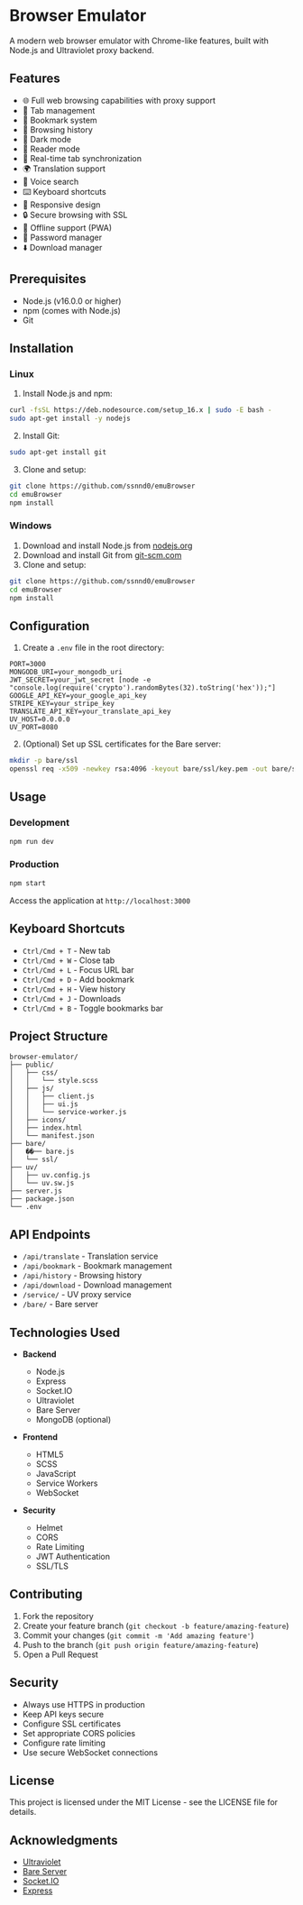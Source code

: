# Browser Emulator

A modern web browser emulator with Chrome-like features, built with Node.js and Ultraviolet proxy backend.

## Features

- 🌐 Full web browsing capabilities with proxy support
- 📑 Tab management
- 🔖 Bookmark system
- 📜 Browsing history
- 🌙 Dark mode
- 📖 Reader mode
- 🔄 Real-time tab synchronization
- 🌍 Translation support
- 🎤 Voice search
- ⌨️ Keyboard shortcuts
- 📱 Responsive design
- 🔒 Secure browsing with SSL
- 💾 Offline support (PWA)
- 🔑 Password manager
- ⬇️ Download manager

## Prerequisites

- Node.js (v16.0.0 or higher)
- npm (comes with Node.js)
- Git

## Installation

### Linux

1. Install Node.js and npm:
```bash
curl -fsSL https://deb.nodesource.com/setup_16.x | sudo -E bash -
sudo apt-get install -y nodejs
```

2. Install Git:
```bash
sudo apt-get install git
```

3. Clone and setup:
```bash
git clone https://github.com/ssnnd0/emuBrowser
cd emuBrowser
npm install
```

### Windows

1. Download and install Node.js from [nodejs.org](https://nodejs.org/)
2. Download and install Git from [git-scm.com](https://git-scm.com/download/win)
3. Clone and setup:
```bash
git clone https://github.com/ssnnd0/emuBrowser
cd emuBrowser
npm install
```

## Configuration

1. Create a `.env` file in the root directory:
```env
PORT=3000
MONGODB_URI=your_mongodb_uri
JWT_SECRET=your_jwt_secret [node -e "console.log(require('crypto').randomBytes(32).toString('hex'));"]
GOOGLE_API_KEY=your_google_api_key
STRIPE_KEY=your_stripe_key
TRANSLATE_API_KEY=your_translate_api_key
UV_HOST=0.0.0.0
UV_PORT=8080
```

2. (Optional) Set up SSL certificates for the Bare server:
```bash
mkdir -p bare/ssl
openssl req -x509 -newkey rsa:4096 -keyout bare/ssl/key.pem -out bare/ssl/cert.pem -days 365 -nodes
```

## Usage

### Development
```bash
npm run dev
```

### Production
```bash
npm start
```

Access the application at `http://localhost:3000`

## Keyboard Shortcuts

- `Ctrl/Cmd + T` - New tab
- `Ctrl/Cmd + W` - Close tab
- `Ctrl/Cmd + L` - Focus URL bar
- `Ctrl/Cmd + D` - Add bookmark
- `Ctrl/Cmd + H` - View history
- `Ctrl/Cmd + J` - Downloads
- `Ctrl/Cmd + B` - Toggle bookmarks bar

## Project Structure

```
browser-emulator/
├── public/
│   ├── css/
│   │   └── style.scss
│   ├── js/
│   │   ├── client.js
│   │   ├── ui.js
│   │   └── service-worker.js
│   ├── icons/
│   ├── index.html
│   └── manifest.json
├── bare/
│   ��── bare.js
│   └── ssl/
├── uv/
│   ├── uv.config.js
│   └── uv.sw.js
├── server.js
├── package.json
└── .env
```

## API Endpoints

- `/api/translate` - Translation service
- `/api/bookmark` - Bookmark management
- `/api/history` - Browsing history
- `/api/download` - Download management
- `/service/` - UV proxy service
- `/bare/` - Bare server

## Technologies Used

- **Backend**
  - Node.js
  - Express
  - Socket.IO
  - Ultraviolet
  - Bare Server
  - MongoDB (optional)

- **Frontend**
  - HTML5
  - SCSS
  - JavaScript
  - Service Workers
  - WebSocket

- **Security**
  - Helmet
  - CORS
  - Rate Limiting
  - JWT Authentication
  - SSL/TLS

## Contributing

1. Fork the repository
2. Create your feature branch (`git checkout -b feature/amazing-feature`)
3. Commit your changes (`git commit -m 'Add amazing feature'`)
4. Push to the branch (`git push origin feature/amazing-feature`)
5. Open a Pull Request

## Security

- Always use HTTPS in production
- Keep API keys secure
- Configure SSL certificates
- Set appropriate CORS policies
- Configure rate limiting
- Use secure WebSocket connections

## License

This project is licensed under the MIT License - see the LICENSE file for details.

## Acknowledgments

- [Ultraviolet](https://github.com/titaniumnetwork-dev/Ultraviolet)
- [Bare Server](https://github.com/tomphttp/bare-server-node)
- [Socket.IO](https://socket.io/)
- [Express](https://expressjs.com/) 
